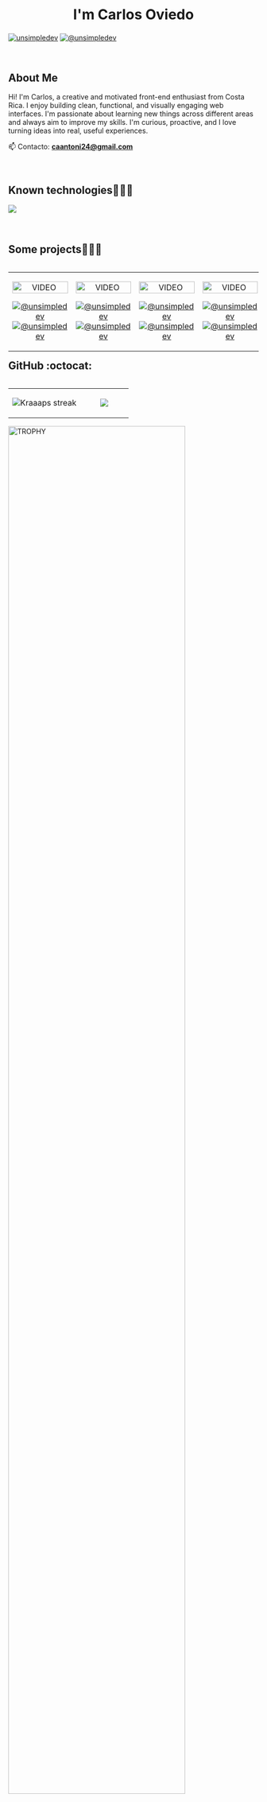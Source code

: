 <h1 align="center">I'm Carlos Oviedo</h1> 

<p align="left">
<a href="https://www.linkedin.com/in/carlos-oviedo-256ab0266/" target="blank"><img align="center" src="https://img.shields.io/badge/LinkedIn-0077B5?style=for-the-badge&logo=linkedin&logoColor=white" alt="unsimpledev"/></a>
<a href = "mailto:unsimpledev@gmail.com" target="blank"><img align="center" src="https://img.shields.io/badge/Gmail-D14836?style=for-the-badge&logo=gmail&logoColor=white" alt="@unsimpledev"  /></a>
  </p>
<br>
<h2>About Me</h2>
<!--Intro start-->
<p align="left">
Hi! I'm Carlos, a creative and motivated front-end enthusiast from Costa Rica. I enjoy building clean, functional, and visually engaging web interfaces. I'm passionate about learning new things across different areas and always aim to improve my skills. I'm curious, proactive, and I love turning ideas into real, useful experiences.

📫 Contacto: **caantoni24@gmail.com**
<!--Intro end-->
  </p>
<br>

<h2>Known technologies👨🏻‍💻</h2>
<!--tech stack icons-->
<p align="left">
  <a href="https://skillicons.dev">
    <img src="https://skillicons.dev/icons?i=c,cs,java,php,py,css,html,js,wordpress,nodejs,mysql,sqlite,git,github,vscode,linux,notion,figma,visualstudio" />
  </a>
</p>
<br>
<!-------------------------->
<div id="proyectos">
<h2>Some projects👨🏻‍💻</h2>
<table align="left" >
<tr border="none">
  <td width="25%" align="center">
    <p align="center">
     <a href="https://youtu.be/rISmdhlhOPM" title="Go to Source">
        <img align="center" width=100% src="https://github.com/user-attachments/assets/398dfdf4-7e68-4c39-add0-e2f74f22458c"   alt="VIDEO" /></a>
      </p>
    <p align="center">
       <a href="https://blogdecafecarlosoviedo.netlify.app/" target="blank"><img align="center" src="https://img.shields.io/badge/See Page-FFFFFF?style=for-the-badge&" alt="@unsimpledev" /></a>
      <a href="https://github.com/CarlosOviedo18/BlogDeCafe" target="blank"><img align="center" src="https://img.shields.io/badge/GitHub-100000?style=for-the-badge&logo=github&logoColor=white" alt="@unsimpledev" /></a>
    </p>       
</td>
  
<td width="25%" align="center">
    <p align="center">
     <a href="https://youtu.be/fiUkA2OZQjs" title="Go to Source">
        <img align="center" width=100% src="https://raw.githubusercontent.com/unsimpledev/unsimpledev/main/assets/smsgateway.webp"   alt="VIDEO" /></a>
      </p>
    <p align="center">
        <a href="https://festivalmusicacarlosoviedo.netlify.app/" target="blank"><img align="center" src="https://img.shields.io/badge/See Page-FFFFFF?style=for-the-badge&" alt="@unsimpledev" /></a>
      <a href="https://github.com/CarlosOviedo18/-Music-Festival" target="blank"><img align="center" src="https://img.shields.io/badge/GitHub-100000?style=for-the-badge&logo=github&logoColor=white" alt="@unsimpledev" /></a>
    </p>       
</td>
  
  <td width="25%" align="center">
    <p align="center">
     <a href="https://youtu.be/py31Y1Ku4Es" title="Go to Source">
        <img align="center" width=100% src="https://raw.githubusercontent.com/unsimpledev/unsimpledev/main/assets/chatgptapp.webp"   alt="VIDEO" /></a>
      </p>
    <p align="center">
        <a href="https://youtu.be/py31Y1Ku4Es" target="blank"><img align="center" src="https://img.shields.io/badge/YouTube-FF0000?style=for-the-badge&logo=youtube&logoColor=white" alt="@unsimpledev"  /></a>
      <a href="https://github.com/unsimpledev/MiChatGPT" target="blank"><img align="center" src="https://img.shields.io/badge/GitHub-100000?style=for-the-badge&logo=github&logoColor=white" alt="@unsimpledev" /></a>
    </p>       
</td>

   <td width="25%" align="center">
    <p align="center">
     <a href="https://youtu.be/FbQtooM3UIs" title="Go to Source">
        <img align="center" width=100% src="https://raw.githubusercontent.com/unsimpledev/unsimpledev/main/assets/traductorchatgpt.webp"   alt="VIDEO" /></a>
      </p>
    <p align="center">
        <a href="https://youtu.be/FbQtooM3UIs" target="blank"><img align="center" src="https://img.shields.io/badge/YouTube-FF0000?style=for-the-badge&logo=youtube&logoColor=white" alt="@unsimpledev"  /></a>
      <a href="https://github.com/unsimpledev/MiTraductor" target="blank"><img align="center" src="https://img.shields.io/badge/GitHub-100000?style=for-the-badge&logo=github&logoColor=white" alt="@unsimpledev" /></a>
    </p>       
</td>
  
</tr>
</table>
  </div>
<br>
<br><br>
<br>
<br><br><br>
<br><br>

<!------------------------->


<h2>GitHub :octocat:</h2>
<!--- stats & Trophy (start) -->
<p align="center">
  <!--- stats (start) -->
<table align="left">
<tr border="none">
<td width="60%" align="center">

  <img  title="🔥 Get streak stats for your profile at git.io/streak-stats" 
        alt="Kraaaps streak" 
        src="https://github-readme-streak-stats.herokuapp.com/?user=CarlosOviedo18&theme=dark&hide_border=false" /> 
</td>

<td width="40%" align="center">

  <img  align="center"  
        src="https://github-readme-stats.anuraghazra1.vercel.app/api/top-langs/?username=CarlosOviedo18&theme=dark&hide_border=false&no-bg=true&no-frame=true&langs_count=10"/>

  </td>
</tr>
</table>
<!--- stats (end) -->

<!--- trophy (start) -->
<div align=left>
  <a href="https://github.com/ryo-ma/github-profile-trophy" title="Go to Source">
      <img align="center" width=84% 
           src="https://github-profile-trophy.vercel.app/?username=CarlosOviedo18&theme=radical&row=1&column=7&margin-h=15&margin-w=5&no-bg=true" 
           alt="TROPHY" />
    </a>
</div>

